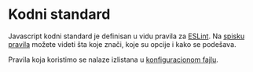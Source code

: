 # Kodni standard

Javascript kodni standard je definisan u vidu pravila za [ESLint](https://eslint.org/). Na [spisku pravila](https://eslint.org/docs/rules/) možete videti šta koje znači, koje su opcije i kako se podešava.

Pravila koja koristimo se nalaze izlistana u [konfiguracionom fajlu](.eslintrc).

